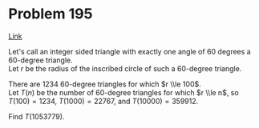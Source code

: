# Problem 195

[Link](https://projecteuler.net/problem=195)

Let's call an integer sided triangle with exactly one angle of $60$ degrees a $60$-degree triangle.  
Let $r$ be the radius of the inscribed circle of such a $60$-degree triangle.

There are $1234$ $60$-degree triangles for which $r \\le 100$.  
Let $T(n)$ be the number of $60$-degree triangles for which $r \\le n$, so  
$T(100) = 1234$, $T(1000) = 22767$, and $T(10000) = 359912$.

Find $T(1053779)$.
